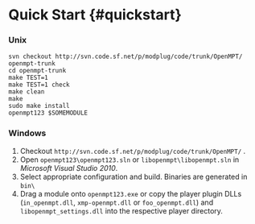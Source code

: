 
Quick Start {#quickstart}
===========


### Unix

    svn checkout http://svn.code.sf.net/p/modplug/code/trunk/OpenMPT/ openmpt-trunk
    cd openmpt-trunk
    make TEST=1
    make TEST=1 check
    make clean
    make
    sudo make install
    openmpt123 $SOMEMODULE

### Windows

 1. Checkout `http://svn.code.sf.net/p/modplug/code/trunk/OpenMPT/` .
 2. Open `openmpt123\openmpt123.sln` or `libopenmpt\libopenmpt.sln` in *Microsoft Visual Studio 2010*.
 3. Select appropriate configuration and build. Binaries are generated in `bin\`
 4. Drag a module onto `openmpt123.exe` or copy the player plugin DLLs (`in_openmpt.dll`, `xmp-openmpt.dll` or `foo_openmpt.dll`) and `libopenmpt_settings.dll` into the respective player directory.

